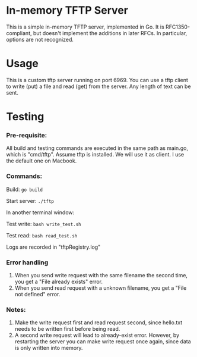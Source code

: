 # In-memory TFTP Server

This is a simple in-memory TFTP server, implemented in Go.  It is
RFC1350-compliant, but doesn't implement the additions in later RFCs.  In
particular, options are not recognized.

# Usage

This is a custom tftp server running on port 6969.  You can use a tftp client to write (put) a file and read (get) from the server. Any length of text can be sent. 

# Testing

### Pre-requisite:
All build and testing commands are executed in the same path as main.go, which is "cmd/tftp". Assume tftp is installed. We will use it as client. I use the default one on Macbook.

### Commands:

Build: `go build`

Start server: `./tftp`

In another terminal window:

Test write: `bash write_test.sh`

Test read: `bash read_test.sh`

Logs are recorded in "tftpRegistry.log"

### Error handling

1. When you send write request with the same filename the second time, you get a "File already exists" error.
2. When you send read request with a unknown filename, you get a "File not defined" error.



### Notes: 

1. Make the write request first and read request second, since hello.txt needs to be written first before being read. 
2. A second write request will lead to already-exist error. However, by restarting the server you can make write request once again, since data is only written into memory. 
